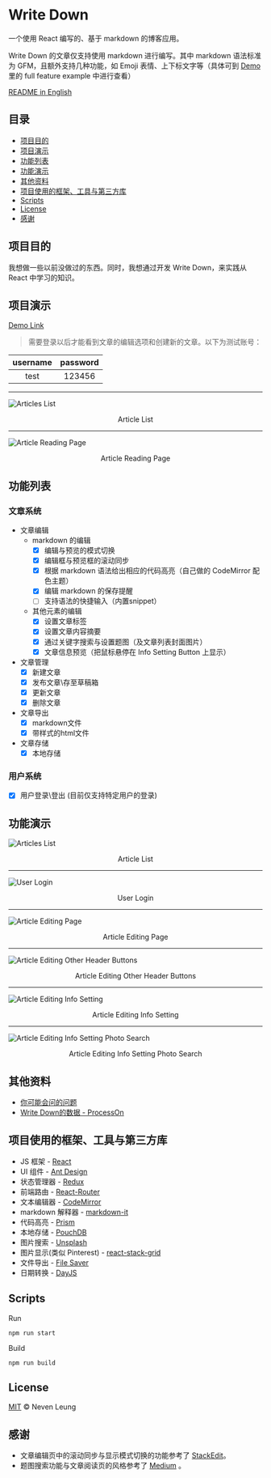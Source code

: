# Write Down

一个使用 React 编写的、基于 markdown 的博客应用。

Write Down 的文章仅支持使用 markdown 进行编写。其中 markdown 语法标准为 GFM，且额外支持几种功能，如 Emoji 表情、上下标文字等（具体可到 [Demo](https://nevenleung.github.io/write-down/) 里的 full feature example 中进行查看）

[README in English](https://github.com/NevenLeung/write-down/blob/master/README.md)

## 目录

- [项目目的](https://github.com/NevenLeung/write-down/blob/master/docs/README-zh.md#项目目的)
- [项目演示](https://github.com/NevenLeung/write-down/blob/master/docs/README-zh.md#项目演示)
- [功能列表](https://github.com/NevenLeung/write-down/blob/master/docs/README-zh.md#功能列表)
- [功能演示](https://github.com/NevenLeung/write-down/blob/master/docs/README-zh.md#功能演示)
- [其他资料](https://github.com/NevenLeung/write-down/blob/master/docs/README-zh.md#其他资料)
- [项目使用的框架、工具与第三方库](https://github.com/NevenLeung/write-down/blob/master/docs/README-zh.md#项目使用的框架、工具与第三方库)
- [Scripts](https://github.com/NevenLeung/write-down/blob/master/docs/README-zh.md#scripts)
- [License](https://github.com/NevenLeung/write-down/blob/master/docs/README-zh.md#license)
- [感谢](https://github.com/NevenLeung/write-down/blob/master/docs/README-zh.md#感谢)

## 项目目的

我想做一些以前没做过的东西。同时，我想通过开发 Write Down，来实践从 React 中学习的知识。

## 项目演示

[Demo Link](https://nevenleung.github.io/write-down/)

> 需要登录以后才能看到文章的编辑选项和创建新的文章。以下为测试账号：

| username | password |
| :------: | :------: |
| test     | 123456   |

---

![Articles List](https://github.com/NevenLeung/write-down/blob/master/demo/articles-list.jpg)

<p align="center">Article List</p>

---

![Article Reading Page](https://github.com/NevenLeung/write-down/blob/master/demo/article-reading-page.jpg)

<p align="center">Article Reading Page</p>


## 功能列表

### 文章系统

- 文章编辑
  - markdown 的编辑
    - [x] 编辑与预览的模式切换
    - [x] 编辑框与预览框的滚动同步
    - [x] 根据 markdown 语法给出相应的代码高亮（自己做的 CodeMirror 配色主题）
    - [x] 编辑 markdown 的保存提醒
    - [ ] 支持语法的快捷输入（内置snippet）
  - 其他元素的编辑
    - [x] 设置文章标签
    - [x] 设置文章内容摘要
    - [x] 通过关键字搜索与设置题图（及文章列表封面图片）
    - [x] 文章信息预览（把鼠标悬停在 Info Setting Button 上显示）
- 文章管理
  - [x] 新建文章
  - [x] 发布文章\存至草稿箱
  - [x] 更新文章
  - [x] 删除文章
- 文章导出
  - [x] markdown文件
  - [x] 带样式的html文件
- 文章存储
  - [x] 本地存储

### 用户系统

- [x] 用户登录\登出 (目前仅支持特定用户的登录)


## 功能演示

![Articles List](https://github.com/NevenLeung/write-down/blob/master/demo/articles-list.gif)

<p align="center">Article List</p>

---

![User Login](https://github.com/NevenLeung/write-down/blob/master/demo/user-login.gif)

<p align="center">User Login</p>

---

![Article Editing Page](https://github.com/NevenLeung/write-down/blob/master/demo/article-content-editing.gif)

<p align="center">Article Editing Page</p>

---

![Article Editing Other Header Buttons](https://github.com/NevenLeung/write-down/blob/master/demo/article-editing-other-header-buttons.gif)

<p align="center">Article Editing Other Header Buttons</p>

---

![Article Editing Info Setting](https://github.com/NevenLeung/write-down/blob/master/demo/article-editing-info-setting.gif)

<p align="center">Article Editing Info Setting</p>

---

![Article Editing Info Setting Photo Search](https://github.com/NevenLeung/write-down/blob/master/demo/article-editing-info-setting-photo-search.gif)

<p align="center">Article Editing Info Setting Photo Search</p>



## 其他资料

- [你可能会问的问题](https://github.com/NevenLeung/write-down/blob/master/docs/FAQ.md)
- [Write Down的数据 - ProcessOn](https://www.processon.com/view/link/5c2110f8e4b056243683909e)


## 项目使用的框架、工具与第三方库

- JS 框架 - [React](https://github.com/facebook/react/)
- UI 组件 - [Ant Design](https://github.com/ant-design/ant-design/)
- 状态管理器 - [Redux](https://github.com/reactjs/redux/)
- 前端路由 - [React-Router](https://github.com/ReactTraining/react-router)
- 文本编辑器 - [CodeMirror](https://github.com/codemirror/CodeMirror/)
- markdown 解释器 - [markdown-it](https://github.com/markdown-it/markdown-it/)
- 代码高亮 - [Prism](https://github.com/PrismJS/prism/)
- 本地存储 - [PouchDB](https://github.com/pouchdb/pouchdb/)
- 图片搜索 - [Unsplash](https://github.com/unsplash/unsplash-js)
- 图片显示(类似 Pinterest) - [react-stack-grid](https://github.com/tsuyoshiwada/react-stack-grid)
- 文件导出 - [File Saver](https://github.com/eligrey/FileSaver.js/)
- 日期转换 - [DayJS](https://github.com/iamkun/dayjs)

## Scripts

Run

```
npm run start
```

Build

```
npm run build
```


## License

[MIT](https://github.com/NevenLeung/write-down/blob/master/LICENSE) © Neven Leung


## 感谢

- 文章编辑页中的滚动同步与显示模式切换的功能参考了 [StackEdit](https://stackedit.io/)。
- 题图搜索功能与文章阅读页的风格参考了 [Medium](https://medium.com/) 。